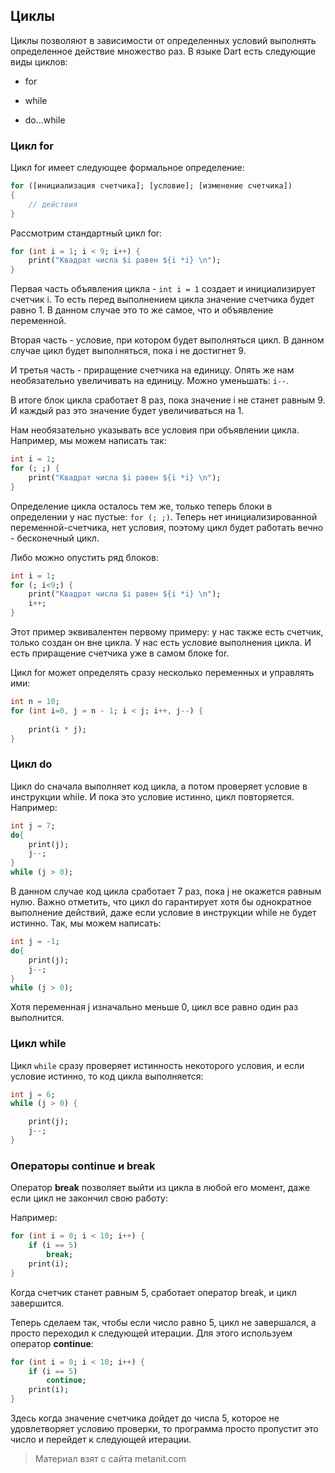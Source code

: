 ## Циклы

Циклы позволяют в зависимости от определенных условий выполнять определенное действие множество раз. В языке Dart есть следующие виды циклов:

- for

- while

- do...while

### Цикл for

Цикл for имеет следующее формальное определение:

```dart
for ([инициализация счетчика]; [условие]; [изменение счетчика])
{
    // действия
}
```

Рассмотрим стандартный цикл for:

```dart
for (int i = 1; i < 9; i++) {
    print("Квадрат числа $i равен ${i *i} \n");
}
```

Первая часть объявления цикла - `int i = 1` создает и инициализирует счетчик i. То есть перед выполнением цикла значение счетчика будет равно 1. В данном случае это то же самое, что и объявление переменной.

Вторая часть - условие, при котором будет выполняться цикл. В данном случае цикл будет выполняться, пока i не достигнет 9.

И третья часть - приращение счетчика на единицу. Опять же нам необязательно увеличивать на единицу. Можно уменьшать: `i--`.

В итоге блок цикла сработает 8 раз, пока значение i не станет равным 9. И каждый раз это значение будет увеличиваться на 1.

Нам необязательно указывать все условия при объявлении цикла. Например, мы можем написать так:

```dart
int i = 1;
for (; ;) {
    print("Квадрат числа $i равен ${i *i} \n");
}
```

Определение цикла осталось тем же, только теперь блоки в определении у нас пустые: `for (; ;)`. Теперь нет инициализированной переменной-счетчика, нет условия, поэтому цикл будет работать вечно - бесконечный цикл.

Либо можно опустить ряд блоков:

```dart
int i = 1;
for (; i<9;) {
    print("Квадрат числа $i равен ${i *i} \n");
    i++;
}
```

Этот пример эквивалентен первому примеру: у нас также есть счетчик, только создан он вне цикла. У нас есть условие выполнения цикла. И есть приращение счетчика уже в самом блоке for.

Цикл for может определять сразу несколько переменных и управлять ими:

```dart
int n = 10;
for (int i=0, j = n - 1; i < j; i++, j--) {
            
    print(i * j);
}
```

### Цикл do

Цикл do сначала выполняет код цикла, а потом проверяет условие в инструкции while. И пока это условие истинно, цикл повторяется. Например:

```dart
int j = 7;
do{
    print(j);
    j--;
}
while (j > 0);
```

В данном случае код цикла сработает 7 раз, пока j не окажется равным нулю. Важно отметить, что цикл do гарантирует хотя бы однократное выполнение действий, даже если условие в инструкции while не будет истинно. Так, мы можем написать:

```dart
int j = -1;
do{
    print(j);
    j--;
}
while (j > 0);
```

Хотя переменная j изначально меньше 0, цикл все равно один раз выполнится.

### Цикл while

Цикл `while` сразу проверяет истинность некоторого условия, и если условие истинно, то код цикла выполняется:

```dart
int j = 6;
while (j > 0) {

    print(j);
    j--;
}
```

### Операторы continue и break

Оператор **break** позволяет выйти из цикла в любой его момент, даже если цикл не закончил свою работу:

Например:

```dart
for (int i = 0; i < 10; i++) {
    if (i == 5)
        break;
    print(i);
}
```

Когда счетчик станет равным 5, сработает оператор break, и цикл завершится.

Теперь сделаем так, чтобы если число равно 5, цикл не завершался, а просто переходил к следующей итерации. Для этого используем оператор **continue**:

```dart
for (int i = 0; i < 10; i++) {
    if (i == 5)
        continue;
    print(i);
}
```

Здесь когда значение счетчика дойдет до числа 5, которое не удовлетворяет условию проверки, то программа просто пропустит это число и перейдет к следующей итерации.


> Материал взят с сайта metanit.com